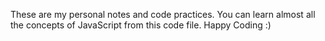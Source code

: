 These are my personal notes and code practices. You can learn almost all the concepts of JavaScript from this code file. Happy Coding :)
